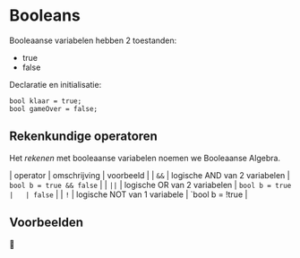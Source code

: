 # Booleans

Booleaanse variabelen hebben 2 toestanden:

- true
- false

Declaratie en initialisatie:

```
bool klaar = true;
bool gameOver = false;
```

## Rekenkundige operatoren

Het *rekenen* met booleaanse variabelen noemen we Booleaanse Algebra.


| operator | omschrijving                  | voorbeeld                |
| `&&`     | logische AND van 2 variabelen | `bool b = true && false` |
| `||`     | logische OR van 2 variabelen | `bool b = true |   | false` |
| `!`      | logische NOT van 1 variabele  | `bool b = !true |

## Voorbeelden

:construction:

